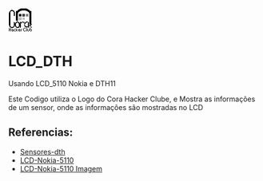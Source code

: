 ![Cora HC](https://github.com/Ficheles/LCD_DTH/blob/master/photo861364285898598361.jpg)
# LCD_DTH
Usando LCD_5110 Nokia e DTH11

Este Codigo utiliza o Logo do Cora Hacker Clube,
e Mostra as informações de um sensor, onde as informações são mostradas no LCD


Referencias:
------------
* [Sensores-dth](http://blog.vidadesilicio.com.br/arduino/basico/sensores-dht/)
* [LCD-Nokia-5110](http://blog.vidadesilicio.com.br/arduino/display-lcd-nokia-5110/)
* [LCD-Nokia-5110 Imagem](http://blog.vidadesilicio.com.br/arduino/display-lcd-nokia-5110-imprimindo-uma-imagem/)

